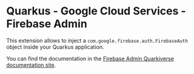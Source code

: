 # Quarkus - Google Cloud Services - Firebase Admin

This extension allows to inject a `com.google.firebase.auth.FirebaseAuth` object inside your Quarkus application.

You can find the documentation in the [Firebase Admin Quarkiverse documentation site](https://quarkiverse.github.io/quarkiverse-docs/quarkus-google-cloud-services/main/firebase.html).
